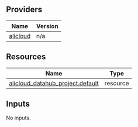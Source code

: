 <!-- BEGIN_TF_DOCS -->
## Providers

| Name | Version |
|------|---------|
| <a name="provider_alicloud"></a> [alicloud](#provider\_alicloud) | n/a |

## Resources

| Name | Type |
|------|------|
| [alicloud_datahub_project.default](https://registry.terraform.io/providers/hashicorp/alicloud/latest/docs/resources/datahub_project) | resource |

## Inputs

No inputs.
<!-- END_TF_DOCS -->    